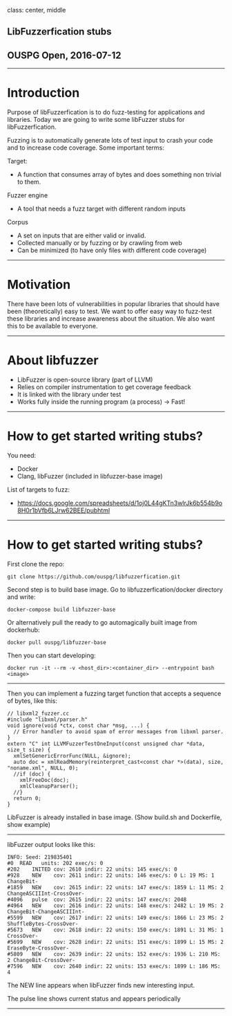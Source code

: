 class: center, middle

## LibFuzzerfication stubs
## OUSPG Open, 2016-07-12

---

# Introduction
Purpose of libFuzzerfication is to do fuzz-testing for applications and libraries. Today we are going to write some libFuzzer stubs for libFuzzerfication.

Fuzzing is to automatically generate lots of test input to crash your code and to increase code coverage.
Some important terms:

Target:
- A function that consumes array of bytes and does something non trivial to them.

Fuzzer engine
- A tool that needs a fuzz target with different random inputs

Corpus
- A set on inputs that are either valid or invalid.
- Collected manually or by fuzzing or by crawling from web
- Can be minimized (to have only files with different code coverage)

---
# Motivation
There have been lots of vulnerabilities in popular libraries that should have been (theoretically) easy to test. We want to offer easy way to fuzz-test these libraries and increase awareness about the situation. We also want this to be available to everyone.

---

# About libfuzzer
* LibFuzzer is open-source library (part of LLVM)
* Relies on compiler instrumentation to get coverage feedback
* It is linked with the library under test
* Works fully inside the running program (a process) -> Fast!

---

# How to get started writing stubs?
You need:
- Docker
- Clang, libFuzzer (included in libfuzzer-base image)

List of targets to fuzz:
- https://docs.google.com/spreadsheets/d/1oj0L44gKTn3wlrJk6b554b9o8H0r1bVfb6LJrw62BEE/pubhtml

---
# How to get started writing stubs?

First clone the repo:
```
git clone https://github.com/ouspg/libfuzzerfication.git
```

Second step is to build base image. Go to libfuzzerfication/docker directory and write:
```
docker-compose build libfuzzer-base
```
Or alternatively pull the ready to go automagically built image from dockerhub:
```
docker pull ouspg/libfuzzer-base
```

Then you can start developing:
```
docker run -it --rm -v <host_dir>:<container_dir> --entrypoint bash <image>
```

---

Then you can implement a fuzzing target function that accepts a sequence of bytes, like this:

```
// libxml2_fuzzer.cc
#include "libxml/parser.h"
void ignore(void *ctx, const char *msg, ...) {
  // Error handler to avoid spam of error messages from libxml parser.
}
extern "C" int LLVMFuzzerTestOneInput(const unsigned char *data, size_t size) {
  xmlSetGenericErrorFunc(NULL, &ignore);
  auto doc = xmlReadMemory(reinterpret_cast<const char *>(data), size, "noname.xml", NULL, 0);
  //if (doc) {
    xmlFreeDoc(doc);
    xmlCleanupParser();
  //}
  return 0;
}
```

LibFuzzer is already installed in base image.
(Show build.sh and Dockerfile, show example)

---

libFuzzer output looks like this:

```
INFO: Seed: 219835401
#0  READ   units: 202 exec/s: 0
#202    INITED cov: 2610 indir: 22 units: 145 exec/s: 0
#928    NEW    cov: 2611 indir: 22 units: 146 exec/s: 0 L: 19 MS: 1 ChangeBit-
#1859   NEW    cov: 2615 indir: 22 units: 147 exec/s: 1859 L: 11 MS: 2 ChangeASCIIInt-CrossOver-
#4096   pulse  cov: 2615 indir: 22 units: 147 exec/s: 2048
#4964   NEW    cov: 2616 indir: 22 units: 148 exec/s: 2482 L: 19 MS: 2 ChangeBit-ChangeASCIIInt-
#5599   NEW    cov: 2617 indir: 22 units: 149 exec/s: 1866 L: 23 MS: 2 ShuffleBytes-CrossOver-
#5673   NEW    cov: 2618 indir: 22 units: 150 exec/s: 1891 L: 31 MS: 1 CrossOver-
#5699   NEW    cov: 2628 indir: 22 units: 151 exec/s: 1899 L: 15 MS: 2 EraseByte-CrossOver-
#5809   NEW    cov: 2639 indir: 22 units: 152 exec/s: 1936 L: 210 MS: 2 ChangeBit-CrossOver-
#7596   NEW    cov: 2640 indir: 22 units: 153 exec/s: 1899 L: 186 MS: 4
```

The NEW line appears when libFuzzer finds new interesting input.

The pulse line shows current status and appears periodically

---
